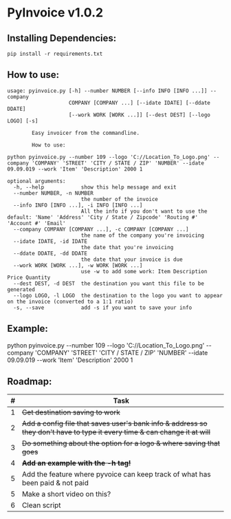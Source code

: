# PyInvoice v1.0.2

## Installing Dependencies:
    pip install -r requirements.txt

## How to use:
```
usage: pyinvoice.py [-h] --number NUMBER [--info INFO [INFO ...]] --company
                    COMPANY [COMPANY ...] [--idate IDATE] [--ddate DDATE]
                    [--work WORK [WORK ...]] [--dest DEST] [--logo LOGO] [-s]

        Easy invoicer from the commandline.

        How to use:

python pyinvoice.py --number 109 --logo 'C://Location_To_Logo.png' --company 'COMPANY' 'STREET' 'CITY / STATE / ZIP' 'NUMBER' --idate 09.09.019 --work 'Item' 'Description' 2000 1

optional arguments:
  -h, --help            show this help message and exit
  --number NUMBER, -n NUMBER
                        the number of the invoice
  --info INFO [INFO ...], -i INFO [INFO ...]
                        All the info if you don't want to use the default: 'Name' 'Address' 'City / State / Zipcode' 'Routing #' 'Account #' 'Email'
  --company COMPANY [COMPANY ...], -c COMPANY [COMPANY ...]
                        the name of the company you're invoicing
  --idate IDATE, -id IDATE
                        the date that you're invoicing
  --ddate DDATE, -dd DDATE
                        the date that your invoice is due
  --work WORK [WORK ...], -w WORK [WORK ...]
                        use -w to add some work: Item Description Price Quantity
  --dest DEST, -d DEST  the destination you want this file to be generated
  --logo LOGO, -l LOGO  the destination to the logo you want to appear on the invoice (converted to a 1:1 ratio)
  -s, --save            add -s if you want to save your info
```

## Example:
  python pyinvoice.py --number 109 --logo 'C://Location_To_Logo.png' --company 'COMPANY' 'STREET' 'CITY / STATE / ZIP' 'NUMBER' --idate 09.09.019 --work 'Item' 'Description' 2000 1

## Roadmap:
|#|Task
|---|---
|1|~~Get destination saving to work~~
|2|~~Add a config file that saves user's bank info & address so they don't have to type it every time & can change it at will~~
|3|~~Do something about the option for a logo & where saving that goes~~
|4|~~**Add an example with the -h tag!**~~
|5|Add the feature where pyvoice can keep track of what has been paid & not paid
|5|Make a short video on this?
|6|Clean script